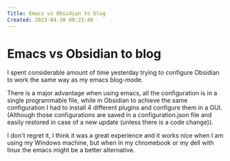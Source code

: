 ```yaml
---
Title: Emacs vs Obsidian to blog
Created: 2023-04-30 09:23:48
---
```


# Emacs vs Obsidian to blog

I spent considerable amount of time yesterday trying to configure Obsidian to work the same way as my emacs blog-mode.

There is a major advantage when using emacs, all the configuration is in a single programmable file, while in Obsidian to achieve the same configuration I had to install 4 different plugins and configure them in a GUI. (Although those configurations are saved in a configuration.json file and easily restored in case of a new update (unless there is a code change)).

I don't regret it, I think it was a great experience and it works nice when I am using my Windows machine, but when in my chromebook or my dell with linux the emacs might be a better alternative.

